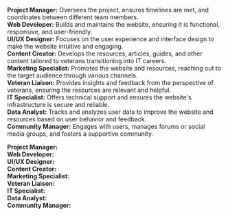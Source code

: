 <b>Project Manager:</b> Oversees the project, ensures timelines are met, and coordinates between different team members. <br />
<b>Web Developer:</b> Builds and maintains the website, ensuring it is functional, responsive, and user-friendly. <br />
<b>UI/UX Designer:</b> Focuses on the user experience and interface design to make the website intuitive and engaging. <br />
<b>Content Creator:</b> Develops the resources, articles, guides, and other content tailored to veterans transitioning into IT careers. <br />
<b>Marketing Specialist:</b> Promotes the website and resources, reaching out to the target audience through various channels. <br />
<b>Veteran Liaison:</b> Provides insights and feedback from the perspective of veterans, ensuring the resources are relevant and helpful. <br />
<b>IT Specialist:</b> Offers technical support and ensures the website's infrastructure is secure and reliable. <br />
<b>Data Analyst:</b> Tracks and analyzes user data to improve the website and resources based on user behavior and feedback. <br />
<b>Community Manager:</b> Engages with users, manages forums or social media groups, and fosters a supportive community. <br />

<b>Project Manager:</b> <br />
<b>Web Developer:</b> <br />
<b>UI/UX Designer:</b> <br />
<b>Content Creator:</b> <br />
<b>Marketing Specialist:</b> <br />
<b>Veteran Liaison:</b> <br />
<b>IT Specialist:</b> <br />
<b>Data Analyst:</b> <br />
<b>Community Manager:</b> <br />

